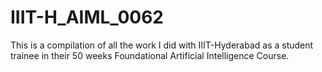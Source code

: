 # IIIT-H_AIML_0062

This is a compilation of all the work I did with IIIT-Hyderabad as a student trainee in their 50 weeks Foundational Artificial Intelligence Course.

